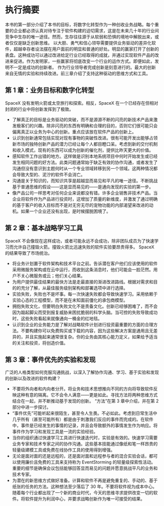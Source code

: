 # 执行摘要

本书的第一部分介绍了本书的目标，将数字化转型作为一种创收业务战略。每个重要的企业都必须认真对待专注于软件构建的迫切需求，这是在未来几十年的行业间竞争中生存的唯一途径。然而，生存往往源于从软弱和恐惧的境地中解脱出来，或者仅仅是缺乏创新思维。
以大胆、勇气和信心领导需要提供业务驱动的差异化软件，超越幸存者设法摆在用户面前的明显和普通的好处。明显的赢家打开了创新的表盘。这种成功可以通过改进给定行业已经取得的成就，并通过实现软件产品的改进来促进。作为发明家，一些赢家将彻底改变一个行业的运作方式。即便如此，发明不一定是成功的创新者。
作为行业领导者完成创新是刻意进行的。最大的创新来自无情的实验和持续改进。前三章介绍了支持这种驱动的思维方式和工具。

## 第 1 章：业务目标和数字化转型

SpaceX 没有发明火箭或太空旅行和探索。相反，SpaceX 在一个已经存在但相对封闭的行业中将创新发挥到了极致。

- 了解真正的目标是业务驱动的突破，而不是源源不断的闪亮的新技术产品来激发极客们的兴趣。除非闪亮的东西有明确和合理的目的，否则它们很可能只会偏离真正以业务为中心的创新。重点应该放在软件产品的创新上。
- 认识到创新通常包括实现对现有事物的突破性改进。很有可能开发出能够占领新市场的独特创新产品的潜力已经让每个人都目瞪口呆。考虑到新的交付机制和收入模式，现有的东西可以成为创新的催化剂，提供比昨天更大的价值。
- 感知软件工作出错的地方。这样做是识别本地系统项目中何时开始发生或已经发生相同问题的好方法。此类问题通常始于缺乏有效的协作沟通，或者发生了沟通但没有意识到主题何时从一个专业领域转移到另一个领域。这两种情况都会导致大型的、泥泞的软件不会消亡。
- 沟通是关于知识的，而知识共享是超越显而易见和平凡的唯一途径。不断挑战基于普通思维的假设——这是显而易见的——是通向发现的实验的第一步。
- 像产品公司一样思考对任何企业来说都没有错。许多企业销售非技术产品。当企业将软件作为产品进行投资时，这增加了质量的新维度，并激发了通过明确的基于客户的收入目标而不是对无穷无尽的宠物功能的内部渴望来改进的动机。如果一个企业还没有出现，是时候摆脱困境了。

## 第 2 章：基本战略学习工具
SpaceX 不会像现在这样成功，或者可能永远不会成功，除非团队成员为了快速学习而允许自己撞毁火箭。撞毁火箭比迅速失败的软件实验要昂贵得多。 SpaceX 的结果导致了市场统治。

- 将业务计划置于软件架构和技术平台之前。告诉潜在客户他们应该使用的软件采用微服务架构或在云中运行，而收到这条消息时，他们可能会一脸茫然。用户不关心微服务或云；他们关心结果。
- 为用户提供最佳结果的最快方法是走最直接的渐进改进路线。根据对需求和目的的充分了解，从最佳服务级别架构和部署选项中进行选择。
- 实验失败，失败也不是坏事。每一次快速失败都会导致快速学习。采用依赖于实验心态的工程模型，而不是在未知面前僵化的承包商模型。
- 拥抱失败文化，但要明白失败文化不是责备文化。创新已经够困难了，而不会因为踮起脚尖而受到报复威胁来困扰脆弱的科学头脑。当可控的失败导致成功时，这些失败看起来就像通向一桶金的红地毯。
- 认识到企业的业务能力是了解对战略软件计划进行投资最重要的方面的合理方法。不要构建你可以免费购买或下载的内容，因为这些解决方案是通用且无差异的，并且实施起来通常很复杂。你的业务由其核心能力定义，如果给予适当的关注和投资，将创造价值。

## 第 3 章：事件优先的实验和发现

广泛的人格类型如何克服沟通挑战，以深入了解协作沟通、学习、基于实验和发现的创新以及改进的软件构建？

- 不要将外向者和内向者分开。将业务和技术思想推向不同的方向将导致软件反映这种有意的隔离。它不会令人满意——更是如此。寻找方法将两种思维方式结合在一起，并不断推动基于发现的创新。 “方法”在第 3 章中介绍，并在第 2 部分中进一步探讨。
- “事件优先”可能听起来很陌生，甚至令人生畏。不必如此。考虑到日常生活中几乎所有（甚至可能所有）都是由于刺激我们反应的事件而完成的。在软件中，事件是已经发生的事情的记录，并且会导致额外的事情发生作为响应。将事件作为学习和发现工具是一流的实验经验。
- 当你的组织通过快速学习工具进行快速迭代时，实验是有效的。快速学习需要业务专家和技术专家之间的协作沟通。这些基本技能通过像纸和笔一样昂贵的轻量级建模工具或免费在线协作工具的使用得到增强。
- 无论是面对面的还是远程的，还是面对面和远程参与者的混合实验会话，都可以使用廉价且免费的工具来支持称为 EventStorming 的轻量级探索性活动。重要的细节是确保会议包括能够回答显而易见的问题并愿意挑战平凡的业务和技术专家。
- 为潜在的新思维方式做好准备。计算和软件不再是避免重复的、手动的、基于纸张的任务的方法。这种想法至少落后了 30 年。不要将软件视为成本中心。随着每个行业都出现了一个新的商业时代，今天的思维寻求提供改变一切的软件。将软件提升为利润中心，并要求战略创新作为唯一可接受的结果。